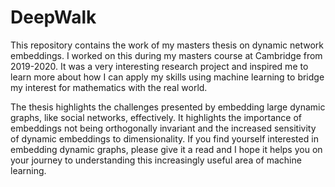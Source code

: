 # DeepWalk
This repository contains the work of my masters thesis on dynamic network embeddings. I worked on this during my masters course at Cambridge from 2019-2020. It was a very interesting research project and inspired me to learn more about how I can apply my skills using machine learning to bridge my interest for mathematics with the real world.

The thesis highlights the challenges presented by embedding large dynamic graphs, like social networks, effectively. It highlights the importance of embeddings not being orthogonally invariant and the increased sensitivity of dynamic embeddings to dimensionality. If you find yourself interested in embedding dynamic graphs, please give it a read and I hope it helps you on your journey to understanding this increasingly useful area of machine learning.
